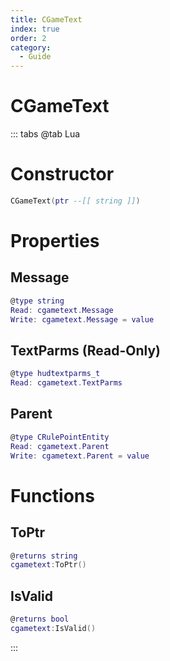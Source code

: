 ```yaml
---
title: CGameText
index: true
order: 2
category:
  - Guide
---
```


# CGameText

::: tabs
@tab Lua
# Constructor
```lua
CGameText(ptr --[[ string ]])
```
# Properties
## Message 
```lua
@type string
Read: cgametext.Message
Write: cgametext.Message = value
```
## TextParms (Read-Only)
```lua
@type hudtextparms_t
Read: cgametext.TextParms
```
## Parent 
```lua
@type CRulePointEntity
Read: cgametext.Parent
Write: cgametext.Parent = value
```
# Functions
## ToPtr
```lua
@returns string
cgametext:ToPtr()
```
## IsValid
```lua
@returns bool
cgametext:IsValid()
```

:::